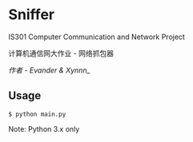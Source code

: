 # Sniffer
IS301 Computer Communication and Network Project

计算机通信网大作业 - 网络抓包器

*作者 - Evander & Xynnn_*

## Usage

    $ python main.py
  
Note: Python 3.x only
